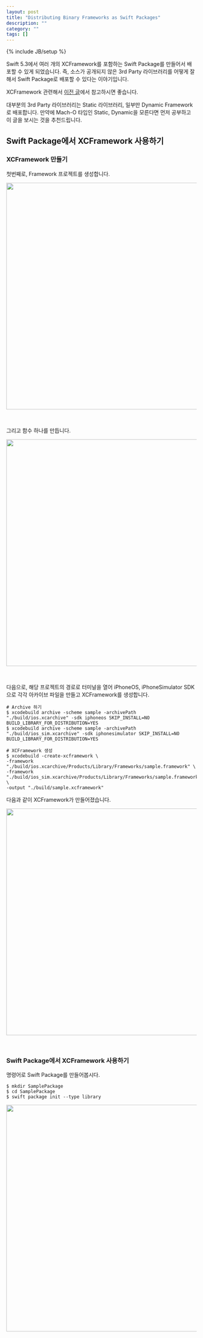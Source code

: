 ```yaml
---
layout: post
title: "Distributing Binary Frameworks as Swift Packages"
description: ""
category: ""
tags: []
---
```

{% include JB/setup %}

Swift 5.3에서 여러 개의 XCFramework를 포함하는 Swift Package를 만들어서 배포할 수 있게 되었습니다. 즉, 소스가 공개되지 않은 3rd Party 라이브러리를 어떻게 잘 해서 Swift Package로 배포할 수 있다는 이야기입니다.

XCFramework 관련해서 [이전 글]({{site.production_url/ios/mac/ios-wwdc-2019-binary-frameworks-in-swift-little-summary-and-translate}})에서 참고하시면 좋습니다.

대부분의 3rd Party 라이브러리는 Static 라이브러리, 일부만 Dynamic Framework로 배포합니다. 만약에 Mach-O 타입인 Static, Dynamic을 모른다면 먼저 공부하고 이 글을 보시는 것을 추천드립니다.

## Swift Package에서 XCFramework 사용하기

### XCFramework 만들기

첫번째로, Framework 프로젝트를 생성합니다.

<p style="text-align:center;">
<img src="{{ site.development_url }}/image/2020/10/20201004_01.png" style="width: 600px"/>
</p><br/>

그리고 함수 하나를 만듭니다.

<p style="text-align:center;">
<img src="{{ site.development_url }}/image/2020/10/20201004_02.png" style="width: 600px"/>
</p><br/>

다음으로, 해당 프로젝트의 경로로 터미널을 열어 iPhoneOS, iPhoneSimulator SDK으로 각각 아카이브 파일을 만들고 XCFramework를 생성합니다.

```
# Archive 하기
$ xcodebuild archive -scheme sample -archivePath "./build/ios.xcarchive" -sdk iphoneos SKIP_INSTALL=NO BUILD_LIBRARY_FOR_DISTRIBUTION=YES
$ xcodebuild archive -scheme sample -archivePath "./build/ios_sim.xcarchive" -sdk iphonesimulator SKIP_INSTALL=NO BUILD_LIBRARY_FOR_DISTRIBUTION=YES

# XCFramework 생성
$ xcodebuild -create-xcframework \
-framework "./build/ios.xcarchive/Products/Library/Frameworks/sample.framework" \
-framework "./build/ios_sim.xcarchive/Products/Library/Frameworks/sample.framework" \
-output "./build/sample.xcframework"
```

다음과 같이 XCFramework가 만들어졌습니다.

<p style="text-align:center;">
<img src="{{ site.development_url }}/image/2020/10/20201004_03.png" style="width: 600px"/>
</p><br/>

### Swift Package에서 XCFramework 사용하기

명령어로 Swift Package를 만들어봅시다.

```
$ mkdir SamplePackage
$ cd SamplePackage
$ swift package init --type library
```

<p style="text-align:center;">
<img src="{{ site.development_url }}/image/2020/10/20201004_04.png" style="width: 600px"/>
</p><br/>


